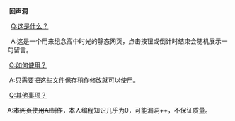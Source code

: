 **回声洞**

  <u>Q:这是什么？</u>

  A:这是一个用来纪念高中时光的静态网页，点击按钮或倒计时结束会随机展示一句留言。

 <u>Q:如何使用？</u>

 A:只需要把这些文件保存稍作修改就可以使用。

 <u>Q:其他事项？</u>

 A:~~本网页使用AI制作~~，本人编程知识几乎为0，可能漏洞++，不保证质量。

